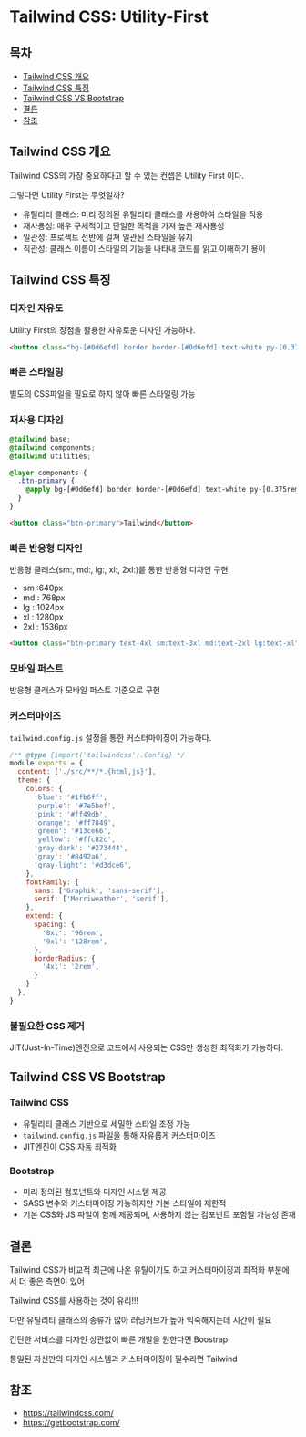 # Tailwind CSS: Utility-First


## 목차

- [Tailwind CSS 개요](#Tailwind-CSS-개요)
- [Tailwind CSS 특징](#Tailwind-CSS-특징)
- [Tailwind CSS VS Bootstrap](#Tailwind-CSS-VS-Bootstrap)
- [결론](#결론)
- [참조](#참조)


## Tailwind CSS 개요

Tailwind CSS의 가장 중요하다고 할 수 있는 컨셉은 Utility First 이다.

그렇다면 Utility First는 무엇일까?

- 유틸리티 클래스: 미리 정의된 유틸리티 클래스를 사용하여 스타일을 적용
- 재사용성: 매우 구체적이고 단일한 목적을 가져 높은 재사용성
- 일관성: 프로젝트 전반에 걸쳐 일관된 스타일을 유지
- 직관성: 클래스 이름이 스타일의 기능을 나타내 코드를 읽고 이해하기 용이


## Tailwind CSS 특징

### 디자인 자유도

Utility First의 장점을 활용한 자유로운 디자인 가능하다.

```html
<button class="bg-[#0d6efd] border border-[#0d6efd] text-white py-[0.375rem] px-3 leading-normal rounded-md hover:bg-[#0b5ed7]">Tailwind</button>
```


### 빠른 스타일링

별도의 CSS파일을 필요로 하지 않아 빠른 스타일링 가능


### 재사용 디자인

```css
@tailwind base;
@tailwind components;
@tailwind utilities;

@layer components {
  .btn-primary {
    @apply bg-[#0d6efd] border border-[#0d6efd] text-white py-[0.375rem] px-3 leading-normal rounded-md hover:bg-[#0b5ed7];
  }
}
```

```html
<button class="btn-primary">Tailwind</button>
```


### 빠른 반응형 디자인

반응형 클래스(sm:, md:, lg:, xl:, 2xl:)릍 통한 반응형 디자인 구현
- sm :640px
- md : 768px
- lg : 1024px
- xl : 1280px
- 2xl : 1536px

```html
<button class="btn-primary text-4xl sm:text-3xl md:text-2xl lg:text-xl">Tailwind</button>
```


### 모바일 퍼스트
반응형 클래스가 모바일 퍼스트 기준으로 구현


###  커스터마이즈

`tailwind.config.js` 설정을 통한 커스터마이징이 가능하다.

```js
/** @type {import('tailwindcss').Config} */
module.exports = {
  content: ['./src/**/*.{html,js}'],
  theme: {
    colors: {
      'blue': '#1fb6ff',
      'purple': '#7e5bef',
      'pink': '#ff49db',
      'orange': '#ff7849',
      'green': '#13ce66',
      'yellow': '#ffc82c',
      'gray-dark': '#273444',
      'gray': '#8492a6',
      'gray-light': '#d3dce6',
    },
    fontFamily: {
      sans: ['Graphik', 'sans-serif'],
      serif: ['Merriweather', 'serif'],
    },
    extend: {
      spacing: {
        '8xl': '96rem',
        '9xl': '128rem',
      },
      borderRadius: {
        '4xl': '2rem',
      }
    }
  },
}
```


### 불필요한 CSS 제거

JIT(Just-In-Time)엔진으로 코드에서 사용되는 CSS만 생성한 최적화가 가능하다.


## Tailwind CSS VS Bootstrap

### Tailwind CSS

- 유틸리티 클래스 기반으로 세밀한 스타일 조정 가능
- `tailwind.config.js` 파일을 통해 자유롭게 커스터마이즈
- JIT엔진이 CSS 자동 최적화

### Bootstrap

- 미리 정의된 컴포넌트와 디자인 시스템 제공
- SASS 변수와 커스터마이징 가능하지만 기본 스타일에 제한적
- 기본 CSS와 JS 파일이 함께 제공되며, 사용하지 않는 컴포넌트 포함될 가능성 존재


## 결론

Tailwind CSS가 비교적 최근에 나온 유틸이기도 하고 커스터마이징과 최적화 부분에서 더 좋은 측면이 있어

Tailwind CSS를 사용하는 것이 유리!!!

다만 유틸리티 클래스의 종류가 많아 러닝커브가 높아 익숙해지는데 시간이 필요

간단한 서비스를 디자인 상관없이 빠른 개발을 원한다면 Boostrap

통일된 자신만의 디자인 시스템과 커스터마이징이 필수라면 Tailwind

## 참조

- https://tailwindcss.com/
- https://getbootstrap.com/